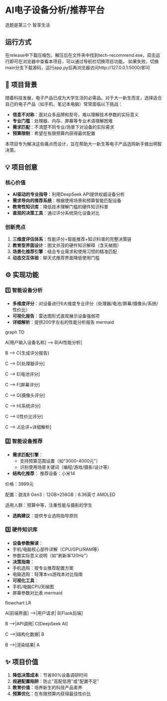 # AI电子设备分析/推荐平台
选题是第三个 智享生活
##    运行方式
在release中下载压缩包，解压后在文件夹中找到tech-recommend.exe，双击运行即可在浏览器中查看本项目，可以通过导航栏切换项目功能。
如果失败，切换main分支下载源码，运行app.py后再浏览器访问http://127.0.0.1:5000/即可

## 📍 项目背景
随着科技发展，电子产品已成为大学生活的必需品。对于大一新生而言，选择适合自己的电子产品（如手机、笔记本电脑）常常面临以下挑战：
- **信息不对称**：面对众多品牌和型号，难以理解技术参数的实际意义
- **专业门槛**：处理器、内存、屏幕等专业术语理解困难
- **需求匹配**：不清楚不同专业/场景下对设备的实际需求
- **预算限制**：希望在有限预算内获得最优配置

本项目专为解决这些痛点而设计，旨在帮助大一新生等电子产品选购新手做出明智决策。

## 💡 项目创意
### 核心价值
- **AI驱动的专业指导**：利用DeepSeek API提供权威设备分析
- **需求导向的推荐系统**：根据使用场景和预算智能匹配设备
- **教育性知识库**：降低技术理解门槛的硬件知识科普
- **直观的决策工具**：通过评分系统简化设备对比

### 创新亮点
1. **三维度评估体系**：性能评分+智能推荐+知识科普的完整决策链  
2. **教育型界面设计**：图文并茂的硬件知识解释（含天梯图）  
3. **场景化推荐引擎**：结合专业需求和使用习惯的精准匹配  
4. **动态交互体验**：聊天式推荐界面降低使用门槛  

## ⚙️ 实现功能
### 1️⃣ 智能设备分析
- **多维度评分**：对设备进行6大维度专业评分（处理器/电池/屏幕/摄像头/系统/性价比）
- **可视化报告**：雷达图形式直观展示设备强弱项
- **详细解析**：提供200字左右的性能分析报告
mermaid

graph TD

A[用户输入设备名称] --> B[AI性能分析]

B --> C{生成评分报告}

C --> D[处理器评分]

C --> E[电池评分]

C --> F[屏幕评分]

C --> G[摄像头评分]

C --> H[系统评分]

C --> I[性价比评分]

C --> J[总评+详细解析]

### 2️⃣ 智能设备推荐
- **需求匹配引擎**：
  - 支持预算范围设置（如"3000-4000元"）
  - 识别使用场景关键词（编程/游戏/摄影/设计等）
- **结构化推荐**：
推荐设备：小米14

价格：3999元

配置：骁龙8 Gen3｜12GB+256GB｜6.36英寸 AMOLED

适用人群：预算中等，注重性能与摄影的学生

- **选购建议**：提供专业选购指导原则

### 3️⃣ 硬件知识库
- **设备参数解读**：
- 手机/电脑核心部件详解（CPU/GPU/RAM等）
- 参数实际意义说明（如"刷新率120Hz"）
- **决策指南**：
- 手机选购：按专业推荐配置方案
- 电脑选购：轻薄本vs游戏本对比指南
- **可视化工具**：
- 手机/电脑CPU天梯图
- 屏幕参数对比表
mermaid

flowchart LR

A[前端界面] -->|用户请求| B[Flask后端]

B -->|API调用| C[DeepSeek AI]

C -->|结构化数据| B

B -->|渲染结果| A

## ✨ 项目价值
1. **降低决策成本**：节省90%设备调研时间  
2. **规避配置陷阱**：防止"高配低用"或"配置不足"  
3. **教育价值**：培养新生的科技产品素养  
4. **预算优化**：在有限预算内获得最佳性价比

